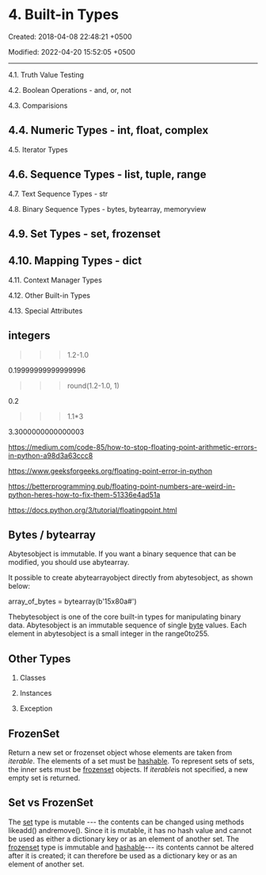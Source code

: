 # 4. Built-in Types

Created: 2018-04-08 22:48:21 +0500

Modified: 2022-04-20 15:52:05 +0500

---

4.1. Truth Value Testing

4.2. Boolean Operations - and, or, not

4.3. Comparisions

## 4.4. Numeric Types - int, float, complex

4.5. Iterator Types

## 4.6. Sequence Types - list, tuple, range

4.7. Text Sequence Types - str

4.8. Binary Sequence Types - bytes, bytearray, memoryview

## 4.9. Set Types - set, frozenset

## 4.10. Mapping Types - dict

4.11. Context Manager Types

4.12. Other Built-in Types

4.13. Special Attributes

## integers

>>> 1.2-1.0

0.19999999999999996

>>> round(1.2-1.0, 1)

0.2

>>> 1.1*3

3.3000000000000003

<https://medium.com/code-85/how-to-stop-floating-point-arithmetic-errors-in-python-a98d3a63ccc8>

<https://www.geeksforgeeks.org/floating-point-error-in-python>

<https://betterprogramming.pub/floating-point-numbers-are-weird-in-python-heres-how-to-fix-them-51336e4ad51a>

<https://docs.python.org/3/tutorial/floatingpoint.html>

## Bytes / bytearray

Abytesobject is immutable. If you want a binary sequence that can be modified, you should use abytearray.

It possible to create abytearrayobject directly from abytesobject, as shown below:

array_of_bytes = bytearray(b'15x80a#')

Thebytesobject is one of the core built-in types for manipulating binary data. Abytesobject is an immutable sequence of single [byte](https://en.wikipedia.org/wiki/Byte) values. Each element in abytesobject is a small integer in the range0to255.

## Other Types

1. Classes

2. Instances

3. Exception

## FrozenSet

Return a new set or frozenset object whose elements are taken from *iterable*. The elements of a set must be [hashable](https://docs.python.org/3/glossary.html#term-hashable). To represent sets of sets, the inner sets must be [frozenset](https://docs.python.org/3/library/stdtypes.html#frozenset) objects. If *iterable*is not specified, a new empty set is returned.

## Set vs FrozenSet

The [set](https://docs.python.org/3/library/stdtypes.html#set) type is mutable --- the contents can be changed using methods likeadd() andremove(). Since it is mutable, it has no hash value and cannot be used as either a dictionary key or as an element of another set. The [frozenset](https://docs.python.org/3/library/stdtypes.html#frozenset) type is immutable and [hashable](https://docs.python.org/3/glossary.html#term-hashable)--- its contents cannot be altered after it is created; it can therefore be used as a dictionary key or as an element of another set.
